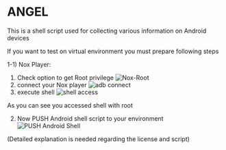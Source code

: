 # ANGEL
This is a shell script used for collecting various information on Android devices

If you want to test on virtual environment you must prepare following steps

1-1) Nox Player:<br/>
1. Check option to get Root privilege
![Nox-Root](https://github.com/S3xyG4y/ANGEL/assets/55012702/5655ff56-375b-4202-b507-c6d5375cbd2a)<br/>
2. connect your Nox player
![adb connect](https://github.com/S3xyG4y/ANGEL/assets/55012702/e9dd43ce-59ea-4fd8-9fb2-5640bb4d8401)<br/>
3. execute shell
![shell access](https://github.com/S3xyG4y/ANGEL/assets/55012702/23b243e6-aa76-48f6-a033-9aa610b6065a)<br/>

    
As you can see you accessed shell with root


2) Now PUSH Android shell script to your environment
![PUSH Android Shell](https://github.com/S3xyG4y/ANGEL/assets/55012702/11a78724-5f8c-4155-9d7e-f5f05596e2ec)


(Detailed explanation is needed regarding the license and script)


